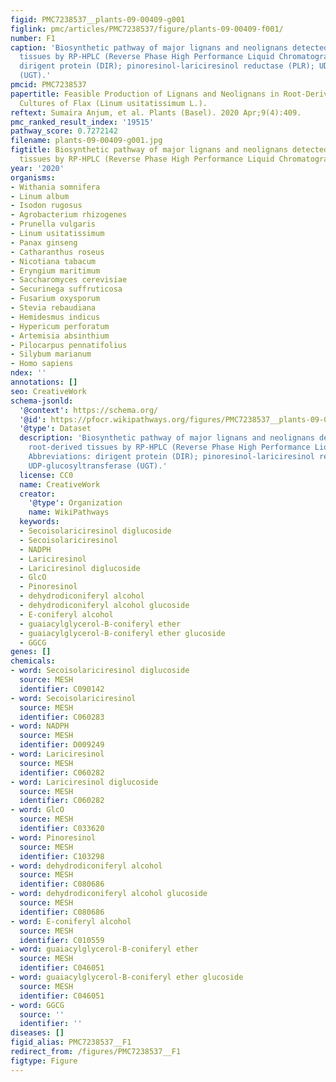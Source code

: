 ```yaml
---
figid: PMC7238537__plants-09-00409-g001
figlink: pmc/articles/PMC7238537/figure/plants-09-00409-f001/
number: F1
caption: 'Biosynthetic pathway of major lignans and neolignans detected in flax root-derived
  tissues by RP-HPLC (Reverse Phase High Performance Liquid Chromatography). Abbreviations:
  dirigent protein (DIR); pinoresinol-lariciresinol reductase (PLR); UDP-glucosyltransferase
  (UGT).'
pmcid: PMC7238537
papertitle: Feasible Production of Lignans and Neolignans in Root-Derived In Vitro
  Cultures of Flax (Linum usitatissimum L.).
reftext: Sumaira Anjum, et al. Plants (Basel). 2020 Apr;9(4):409.
pmc_ranked_result_index: '19515'
pathway_score: 0.7272142
filename: plants-09-00409-g001.jpg
figtitle: Biosynthetic pathway of major lignans and neolignans detected in flax root-derived
  tissues by RP-HPLC (Reverse Phase High Performance Liquid Chromatography)
year: '2020'
organisms:
- Withania somnifera
- Linum album
- Isodon rugosus
- Agrobacterium rhizogenes
- Prunella vulgaris
- Linum usitatissimum
- Panax ginseng
- Catharanthus roseus
- Nicotiana tabacum
- Eryngium maritimum
- Saccharomyces cerevisiae
- Securinega suffruticosa
- Fusarium oxysporum
- Stevia rebaudiana
- Hemidesmus indicus
- Hypericum perforatum
- Artemisia absinthium
- Pilocarpus pennatifolius
- Silybum marianum
- Homo sapiens
ndex: ''
annotations: []
seo: CreativeWork
schema-jsonld:
  '@context': https://schema.org/
  '@id': https://pfocr.wikipathways.org/figures/PMC7238537__plants-09-00409-g001.html
  '@type': Dataset
  description: 'Biosynthetic pathway of major lignans and neolignans detected in flax
    root-derived tissues by RP-HPLC (Reverse Phase High Performance Liquid Chromatography).
    Abbreviations: dirigent protein (DIR); pinoresinol-lariciresinol reductase (PLR);
    UDP-glucosyltransferase (UGT).'
  license: CC0
  name: CreativeWork
  creator:
    '@type': Organization
    name: WikiPathways
  keywords:
  - Secoisolariciresinol diglucoside
  - Secoisolariciresinol
  - NADPH
  - Lariciresinol
  - Lariciresinol diglucoside
  - GlcO
  - Pinoresinol
  - dehydrodiconiferyl alcohol
  - dehydrodiconiferyl alcohol glucoside
  - E-coniferyl alcohol
  - guaiacylglycerol-B-coniferyl ether
  - guaiacylglycerol-B-coniferyl ether glucoside
  - GGCG
genes: []
chemicals:
- word: Secoisolariciresinol diglucoside
  source: MESH
  identifier: C090142
- word: Secoisolariciresinol
  source: MESH
  identifier: C060283
- word: NADPH
  source: MESH
  identifier: D009249
- word: Lariciresinol
  source: MESH
  identifier: C060282
- word: Lariciresinol diglucoside
  source: MESH
  identifier: C060282
- word: GlcO
  source: MESH
  identifier: C033620
- word: Pinoresinol
  source: MESH
  identifier: C103298
- word: dehydrodiconiferyl alcohol
  source: MESH
  identifier: C080686
- word: dehydrodiconiferyl alcohol glucoside
  source: MESH
  identifier: C080686
- word: E-coniferyl alcohol
  source: MESH
  identifier: C010559
- word: guaiacylglycerol-B-coniferyl ether
  source: MESH
  identifier: C046051
- word: guaiacylglycerol-B-coniferyl ether glucoside
  source: MESH
  identifier: C046051
- word: GGCG
  source: ''
  identifier: ''
diseases: []
figid_alias: PMC7238537__F1
redirect_from: /figures/PMC7238537__F1
figtype: Figure
---
```

